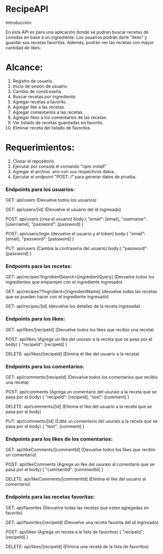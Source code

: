 # RecipeAPI
Introducción: 

En esta API es para una aplicación donde se podran buscar recetas de comidas en base a un ingrediente. 
Los usuarios podrán darle "likes" y guardar sus recetas favoritas. Además, podrán ver las recetas con 
mayor cantidad de likes.

# Alcance:

1. Registro de usuario.
2. Inicio de sesión de usuario.
3. Cambio de constraseña.
5. Buscar recetas por ingrediente. 
6. Agregar recetas a favorito.
7. Agregar like a las recetas.
8. Agregar comentarios a las recetas.
9. Agregar likes a los comentarios de las recetas.
10. Ver listado de recetas guardadas en favorito.
11. Eliminar receta del listado de favoritos.

# Requerimientos:

1. Clonar el repositorio.
2. Ejecutar por consola el comando "npm install"
3. Agregar el archivo .env con sus respectivos datos.
4. Ejecutar el endpoint "POST: /" para generar datos de prueba. 

### Endpoints para los usuarios: 

GET: api/users (Devuelve todos los usuarios)

GET: api/users/[id] (Devuelve el usuario del id ingresado)

POST: api/users (crea el usuario)
body:{
    "email": [email],
    "username": [username],
    "password": [password]
}

POST: api/users/login (devuelve el usuario y el token)
body:{
    "email": [email],
    "password": [password]
}

PUT: api/users (Cambia la contraseña del usuario)
body:{
    "password": [password]
}

### Endpoints para las recetas: 

GET: api/recipes?ingridientSearch=[ingredientQuery] (Devuelve todos los ingredientes que emparejen con el ingrediente ingresado)

GET: api/recipes??ingridient=[ingredientName] (devuelve todas las recetas que se pueden hacer con el ingrediente ingresado)

GET: api/recipes/[id] (devuelve los detalles de la receta ingresada)

### Endpoints para los likes:

GET: api/likes/[recipeId] (Devuelve todos los likes que recibio una receta)

POST: api/likes (Agrega un like del usuraio a la receta que se pasa por el body)
{
    "recipeId": [recipeId]
}

DELETE: api/likes/[recipeId] (Elimina el like del usuario a la receta)

### Endpoints para los comentarios:

GET: api/comments/[recipeId] (Devuelve todos los comentarios que recibio una receta)

POST: api/comments (Agrega un comentario del usuraio a la receta que se pasa por el body)
{
    "recipeId": [recipeId],
    "text": [comment]
}

DELETE: api/comments/[id] (Elimina el like del usuario a la receta que se pasa por el body)

PUT: api/comments/[id] (Edita un comentario del usuraio a la receta que se pasa por el body)
{
    "text": [comment]
}

### Endpoints para los likes de los comentarios:

GET: api/likeComments/[commentId] (Devuelve todos los likes que recibio un comentario)

POST: api/likeComments (Agrega un like del usuraio al comentario que se pasa por el body)
{
    "commentId": [commentId]
}

DELETE: api/likeComments/[commentId] (Elimina el like del usuario al comentario)

### Endpoints para las recetas favoritas:

GET: api/favorites (Devuelve todas las recetas que esten agregadas en favorito)

GET: api/favorites/[recipeId] (Devuelve una receta favorita del id ingresado)

POST: api/likes (Agrega un receta a la lista de favoritos)
{
    "recipeId": [recipeId]
}

DELETE: api/likes/[recipeId] (Elimina una receta de la lista de favoritos)